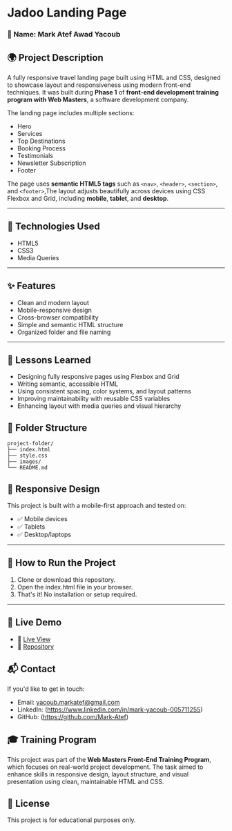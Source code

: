 # Jadoo Landing Page

### 👤 Name: Mark Atef Awad Yacoub

## 🌍 Project Description
A fully responsive travel landing page built using HTML and CSS, designed to showcase layout and responsiveness using modern front-end techniques.
It was built during **Phase 1** of **front-end development training program with Web Masters**, a software development company.

The landing page includes multiple sections:
- Hero
- Services
- Top Destinations
- Booking Process
- Testimonials
- Newsletter Subscription
- Footer

The page uses **semantic HTML5 tags** such as `<nav>`, `<header>`, `<section>`, and `<footer>`,The layout adjusts beautifully across devices using CSS Flexbox and Grid, including **mobile**, **tablet**, and **desktop**.

---

## 🚀 Technologies Used

- HTML5
- CSS3
-  Media Queries

---

## ✨ Features

- Clean and modern layout
- Mobile-responsive design
- Cross-browser compatibility
- Simple and semantic HTML structure
- Organized folder and file naming

---

## 🧠 Lessons Learned

- Designing fully responsive pages using Flexbox and Grid  
- Writing semantic, accessible HTML  
- Using consistent spacing, color systems, and layout patterns  
- Improving maintainability with reusable CSS variables  
- Enhancing layout with media queries and visual hierarchy

## 📁 Folder Structure

```
project-folder/
├── index.html
├── style.css
├── images/
└── README.md
``` 

## 📱 Responsive Design

This project is built with a mobile-first approach and tested on:

- ✅ Mobile devices
- ✅ Tablets
- ✅ Desktop/laptops

---

## 🧪 How to Run the Project

1. Clone or download this repository.
2. Open the index.html file in your browser.
3. That's it! No installation or setup required.

---

## 🚀 Live Demo

- 🔗 [Live View](https://mark-atef.github.io/Landing-Page-Project/)
- 🧾 [Repository](https://github.com/Mark-Atef/Landing-Page-Project)

## 📬 Contact

If you'd like to get in touch:

- Email: yacoub.markatef@gmail.com  
- LinkedIn: (https://www.linkedin.com/in/mark-yacoub-005711255)  
- GitHub: (https://github.com/Mark-Atef)

## 🎓 Training Program

This project was part of the **Web Masters Front-End Training Program**, which focuses on real-world project development. The task aimed to enhance skills in responsive design, layout structure, and visual presentation using clean, maintainable HTML and CSS.

## 📄 License

This project is for educational purposes only.

